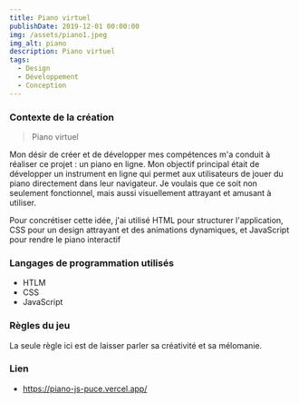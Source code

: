 ```yaml
---
title: Piano virtuel
publishDate: 2019-12-01 00:00:00
img: /assets/piano1.jpeg
img_alt: piano
description: Piano virtuel
tags:                                        
  - Design
  - Développement
  - Conception
---
```


### Contexte de la création  

> Piano virtuel

Mon désir de créer et de développer mes compétences m'a conduit à réaliser ce projet : un piano en ligne. Mon objectif principal était de développer un instrument en ligne qui permet aux utilisateurs de jouer du piano directement dans leur navigateur. Je voulais que ce soit non seulement fonctionnel, mais aussi visuellement attrayant et amusant à utiliser.

Pour concrétiser cette idée, j'ai utilisé HTML pour structurer l'application, CSS pour un design attrayant et des animations dynamiques, et JavaScript pour rendre le piano interactif 

### Langages de programmation utilisés

- HTLM
- CSS
- JavaScript

### Règles du jeu

La seule règle ici est de laisser parler sa créativité et sa mélomanie.

### Lien

- https://piano-js-puce.vercel.app/